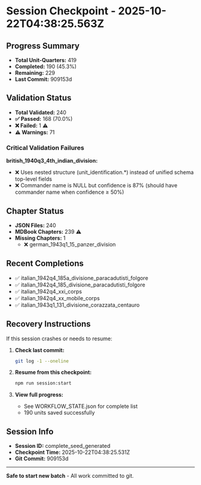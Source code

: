 # Session Checkpoint - 2025-10-22T04:38:25.563Z

## Progress Summary

- **Total Unit-Quarters:** 419
- **Completed:** 190 (45.3%)
- **Remaining:** 229
- **Last Commit:** 909153d

## Validation Status

- **Total Validated:** 240
- **✅ Passed:** 168 (70.0%)
- **❌ Failed:** 1 ⚠️
- **⚠️ Warnings:** 71

### Critical Validation Failures

**british_1940q3_4th_indian_division:**
  - ❌ Uses nested structure (unit_identification.*) instead of unified schema top-level fields
  - ❌ Commander name is NULL but confidence is 87% (should have commander name when confidence ≥ 50%)

## Chapter Status

- **JSON Files:** 240
- **MDBook Chapters:** 239 ⚠️
- **Missing Chapters:** 1
  - ❌ german_1943q1_15_panzer_division

## Recent Completions

- ✅ italian_1942q4_185a_divisione_paracadutisti_folgore
- ✅ italian_1942q4_185_divisione_paracadutisti_folgore
- ✅ italian_1942q4_xxi_corps
- ✅ italian_1942q4_xx_mobile_corps
- ✅ italian_1943q1_131_divisione_corazzata_centauro

## Recovery Instructions

If this session crashes or needs to resume:

1. **Check last commit:**
   ```bash
   git log -1 --oneline
   ```

2. **Resume from this checkpoint:**
   ```bash
   npm run session:start
   ```

3. **View full progress:**
   - See WORKFLOW_STATE.json for complete list
   - 190 units saved successfully

## Session Info

- **Session ID:** complete_seed_generated
- **Checkpoint Time:** 2025-10-22T04:38:25.531Z
- **Git Commit:** 909153d

---

**Safe to start new batch** - All work committed to git.
